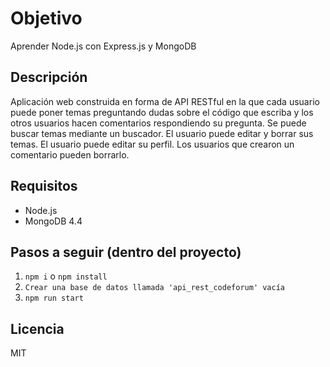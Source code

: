 # Objetivo
Aprender Node.js con Express.js y MongoDB

## Descripción
Aplicación web construida en forma de API RESTful en la que cada usuario puede poner
temas preguntando dudas sobre el código que escriba y los otros usuarios
hacen comentarios respondiendo su pregunta. 
Se puede buscar temas mediante un buscador.
El usuario puede editar y borrar sus temas.
El usuario puede editar su perfil.
Los usuarios que crearon un comentario pueden borrarlo.

## Requisitos
* Node.js
* MongoDB 4.4

## Pasos a seguir (dentro del proyecto)
1. `npm i` o `npm install`
2. `Crear una base de datos llamada 'api_rest_codeforum' vacía`
3. `npm run start`

## Licencia
MIT


